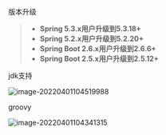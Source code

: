 版本升级

> - **Spring 5.3.x用户升级到5.3.18+**
> - **Spring 5.2.x用户升级到5.2.20+**
> - **Spring Boot 2.6.x用户升级到2.6.6+**
> - **Spring Boot 2.5.x用户升级到2.5.12+**

jdk支持

![image-20220401104519988](https://cdn.jsdelivr.net/gh/zjmJavaByte/images/img/202204011045021.png)

groovy

![image-20220401104341315](https://cdn.jsdelivr.net/gh/zjmJavaByte/images/img/202204011043500.png)